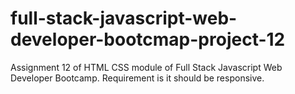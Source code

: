 # full-stack-javascript-web-developer-bootcmap-project-12
Assignment 12 of HTML CSS module of Full Stack Javascript Web Developer Bootcamp. Requirement is it should be responsive.
